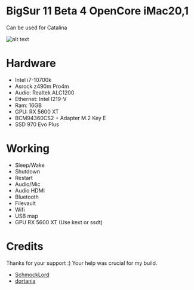 # BigSur 11 Beta 4 OpenCore iMac20,1
Can be used for Catalina

![alt text](https://i.imgur.com/wqgeiG6.png)

# Hardware
- Intel i7-10700k
- Asrock z490m Pro4m
- Audio: Realtek ALC1200
- Ethernet: Intel I219-V
- Ram: 16GB
- GPU: RX 5600 XT
- BCM94360CS2 + Adapter M.2 Key E
- SSD 970 Evo Plus

# Working
- Sleep/Wake
- Shutdown
- Restart
- Audio/Mic
- Audio HDMI
- Bluetooth
- Filevault
- Wifi
- USB map
- GPU RX 5600 XT (Use kext or ssdt)

# Credits

Thanks for your support :) Your help was crucial for my build.
- [SchmockLord](https://github.com/SchmockLord/Hackintosh-Intel-i9-10900k-Gigabyte-Z490-Vision-D)
- [dortania](https://github.com/dortania)



